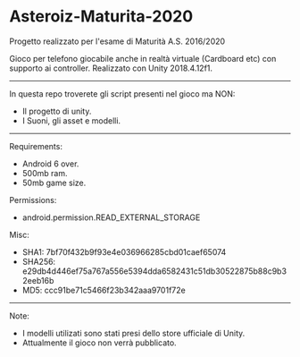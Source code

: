 # Asteroiz-Maturita-2020

Progetto realizzato per l'esame di Maturità A.S. 2016/2020

Gioco per telefono giocabile anche in realtà virtuale (Cardboard etc) con supporto ai controller.
Realizzato con Unity 2018.4.12f1.

---

In questa repo troverete gli script presenti nel gioco ma NON:
- Il progetto di unity.
- I Suoni, gli asset e modelli.

---

Requirements:
- Android 6 over.
- 500mb ram.
- 50mb game size.

Permissions:

- android.permission.READ_EXTERNAL_STORAGE

Misc:

- SHA1: 7bf70f432b9f93e4e036966285cbd01caef65074
- SHA256: e29db4d446ef75a767a556e5394dda6582431c51db30522875b88c9b32eeb16b
- MD5: ccc91be71c5466f23b342aaa9701f72e

---

Note:

- I modelli utilizati sono stati presi dello store ufficiale di Unity.
- Attualmente il gioco non verrà pubblicato.
